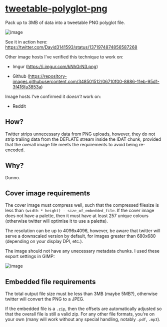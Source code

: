 # [tweetable-polyglot-png](https://github.com/DavidBuchanan314/tweetable-polyglot-png)
Pack up to 3MB of data into a tweetable PNG polyglot file.

![image](https://pbs.twimg.com/media/Ewo7CpJW8AMjVZt?format=png&name=small)

See it in action here: https://twitter.com/David3141593/status/1371974874856587268

Other image hosts I've verified this technique to work on:

 - Imgur (https://i.imgur.com/kNhGrN3.png)

 - Github (https://repository-images.githubusercontent.com/348501512/06710f00-8886-11eb-95d1-3f416fa3853a)

Image hosts I've confirmed it *doesn't* work on:

 - Reddit

## How?

Twitter strips unnecessary data from PNG uploads, however, they do not strip
trailing data from the DEFLATE stream inside the IDAT chunk, provided that the
overall image file meets the requirements to avoid being re-encoded.

## Why?

Dunno.

## Cover image requirements

The cover image must compress well, such that the compressed filesize is less than
`(width * height) - size_of_embedded_file`. If the cover image does not have a
palette, then it must have at least 257 unique colours (otherwise twitter will
optimise it to use a palette).

The resolution can be up to 4096x4096, however, be aware that twitter will serve
a downscaled version by default, for images greater than 680x680 (depending on your display DPI, etc.).

The image should not have any unecessary metadata chunks. I used these export settings in GIMP:

![image](https://user-images.githubusercontent.com/13520633/111412860-1990ad00-86d5-11eb-9c2f-3a88db84fdf4.png)


## Embedded file requirements

The total output file size must be less than 3MB (maybe 5MB?), otherwise
twitter will convert the PNG to a JPEG.

If the embedded file is a `.zip`, then the offsets are automatically adjusted
so that the overall file is still a valid zip. For any other file formats, you're
on your own (many will work without any special handling, notably `.pdf`, `.mp3`).
